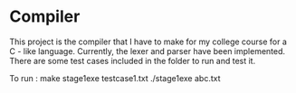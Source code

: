 # Compiler

This project is the compiler that I have to make for my college course for a C - like language.
Currently, the lexer and parser have been implemented. There are some test cases included in the folder to run and test it.

To run :
make stage1exe testcase1.txt
./stage1exe abc.txt
